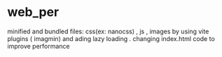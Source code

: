 # web_per
minified and bundled files: css(ex: nanocss) , js  , images  by using vite plugins ( imagmin) and ading lazy loading  .
changing index.html code to improve performance 
